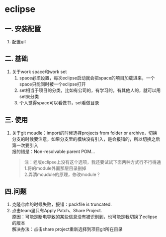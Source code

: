 # eclipse
## 一. 安装配置
1. 配置git
## 二. 基础
1. 关于work space和work set
    1. space必须设置，每次eclipse启动就会把space的项目加载进来，一个space只能同时被一个eclipse打开
    2. set相当于项目的分类，比如有公司的，有学习的，有其他人的，就可以用set来分类
    3. 个人觉得space可以看做书，set看做目录

## 三. 使用
1. 关于git moudle：import的时候选择projects from folder or archive，切换分支的时候要注意，如果分支里的模块没有引入，是会报错的，所以切换之后第一次要引入  
报的错是：Non-resolvable parent POM...
    >注：老版eclipse上没有这个选项，我还要试试下面两种方式行不行得通  
    1.将的module外面那层目录删掉  
    2.弄清moudule的原理，修改module？
## 四.问题
1. 克隆仓库的时候失败，报错：packfile is truncated.  
2. 点击team里只有Apply Patch、Share Project.  
原因：可能是断电导致的某些信息没有被识别到，也可能是我切换了eclipse的版本  
解决办法：点击share project重新选择到项目git所在目录
